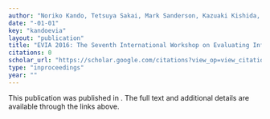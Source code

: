 ```yaml
---
author: "Noriko Kando, Tetsuya Sakai, Mark Sanderson, Kazuaki Kishida, Makoto P Kato, Shuhei Yamamoto, Yohei Seki, Tsuneaki Kato, Hideo Joho, Atsushi Keyaki, Charles Clarke, Emine Yilmaz, Atsushi Fujii, Donna Harman, Gareth Jones, Evangelos Kanoulas, Diane Kelly, Liadh Kelly, Filip Radlinski, Falk Scholer, Anne Schuth, Mark Smucker, Ian Soboroff, Ruihua Song, Adith Swaminathan, Paul Thomas"
date: "-01-01"
key: "kandoevia"
layout: "publication"
title: "EVIA 2016: The Seventh International Workshop on Evaluating Information Access"
citations: 0
scholar_url: "https://scholar.google.com/citations?view_op=view_citation&hl=en&user=Y3ahb_wAAAAJ&pagesize=100&citation_for_view=Y3ahb_wAAAAJ:Dip1O2bNi0gC"
type: "inproceedings"
year: ""
---
```


This publication was published in . The full text and additional details are available through the links above.